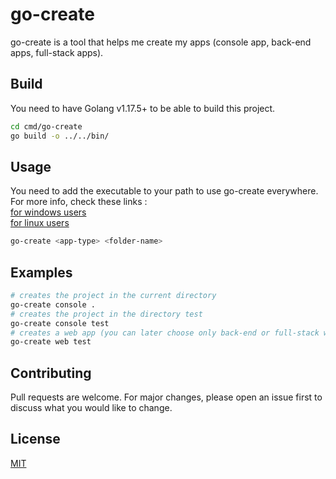 # go-create

go-create is a tool that helps me create my apps (console app, back-end apps, full-stack apps).

## Build

You need to have Golang v1.17.5+ to be able to build this project.

```bash
cd cmd/go-create
go build -o ../../bin/
```

## Usage

You need to add the executable to your path to use go-create everywhere. For more info, check these links : <br>
[for windows users](https://medium.com/@kevinmarkvi/how-to-add-executables-to-your-path-in-windows-5ffa4ce61a53)<br>
[for linux users](https://medium.com/codex/adding-executable-program-commands-to-the-path-variable-5e45f1bdf6ce)

```bash
go-create <app-type> <folder-name>
```

## Examples

```bash
# creates the project in the current directory
go-create console .
# creates the project in the directory test
go-create console test
# creates a web app (you can later choose only back-end or full-stack with react or next or vue)
go-create web test
```

## Contributing

Pull requests are welcome. For major changes, please open an issue first to discuss what you would like to change.

## License

[MIT](https://choosealicense.com/licenses/mit/)
